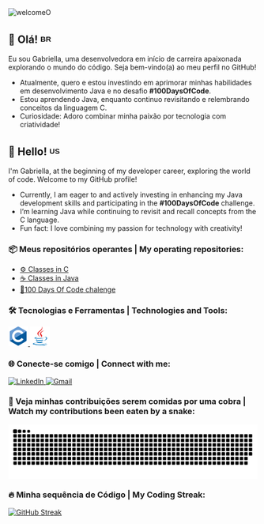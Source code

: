<img src="https://github.com/user-attachments/assets/ffc45e27-2a46-42be-ada4-76cf6342a438" alt="welcomeO" />

<h2>👋 Olá! <sup><sub><b><span style="font-size: 15px; font-family: Arial, sans-serif;">BR</span></b></sub></sup></h2>

<p>Eu sou Gabriella, uma desenvolvedora em início de carreira apaixonada explorando o mundo do código. Seja bem-vindo(a) ao meu perfil no GitHub!</p>

<ul>
  <li>Atualmente, quero e estou investindo em aprimorar minhas habilidades em desenvolvimento Java e no desafio <strong>#100DaysOfCode</strong>.</li>
  <li>Estou aprendendo Java, enquanto continuo revisitando e relembrando conceitos da linguagem C.</li>
  <li>Curiosidade: Adoro combinar minha paixão por tecnologia com criatividade!</li>
</ul>

<h2>👋 Hello! <sup><sub><b><span style="font-size: 15px; font-family: Arial, sans-serif;">US</span></b></sub></sup></h2>

<p>I'm Gabriella, at the beginning of my developer career, exploring the world of code. Welcome to my GitHub profile!</p>

<ul>
  <li>Currently, I am eager to and actively investing in enhancing my Java development skills and participating in the <strong>#100DaysOfCode</strong> challenge.</li>
  <li>I’m learning Java while continuing to revisit and recall concepts from the C language.</li>
  <li>Fun fact: I love combining my passion for technology with creativity!</li>
</ul>

<h3>📦 Meus repositórios operantes | My operating repositories:</h3>
<ul>
  <li><a href="https://github.com/gabriellatcc/Classes-in-C">⚙️ Classes in C</a></li>
  <li><a href="https://github.com/gabriellatcc/Classes-in-Java">☕ Classes in Java</a></li>
  <li><a href="https://github.com/gabriellatcc/100DaysOfCode">💯100 Days Of Code chalenge</a></li>
</ul>

<h3>🛠️ Tecnologias e Ferramentas | Technologies and Tools:</h3>
<p>
  <a href="https://www.cprogramming.com/" target="_blank" rel="noreferrer">
    <img src="https://raw.githubusercontent.com/devicons/devicon/master/icons/c/c-original.svg" alt="c" width="40" height="40"/>
  </a>
  <a href="https://www.java.com" target="_blank" rel="noreferrer">
    <img src="https://raw.githubusercontent.com/devicons/devicon/master/icons/java/java-original.svg" alt="java" width="40" height="40"/>
  </a>
</p>

<h3>🌐 Conecte-se comigo | Connect with me:</h3>
<p>
  <a href="https://www.linkedin.com/in/gabriella-t-9b000b236/" target="_blank" rel="noreferrer">
    <img src="https://img.shields.io/badge/LinkedIn-blue?style=for-the-badge&logo=linkedin" alt="LinkedIn"/>
  </a>
  
  <a href="mailto:gabriellatccorrea@gmail.com" target="_blank" rel="noreferrer">
    <img src="https://img.shields.io/badge/Gmail-%23D14836?style=for-the-badge&logo=gmail&logoColor=white" alt="Gmail"/>
  </a>

<h3>🐍 Veja minhas contribuições serem comidas por uma cobra | Watch my contributions been eaten by a snake:</h3>
<img align="center" src="https://raw.githubusercontent.com/6b11h/6b11h/output/snake.svg" alt="Snake animation" />
  
  <h3>🔥 Minha sequência de Código | My Coding Streak:</h3>
<a href="https://git.io/streak-stats">
  <img src="https://github-readme-streak-stats.herokuapp.com?user=gabriellatcc&theme=midnight-purple&card_width=494" alt="GitHub Streak" />
</a>
